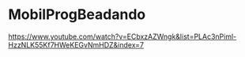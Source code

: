 # MobilProgBeadando

https://www.youtube.com/watch?v=ECbxzAZWngk&list=PLAc3nPiml-HzzNLK55Kf7HWeKEGvNmHDZ&index=7
